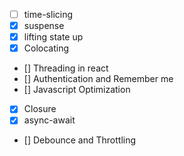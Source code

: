 

- [ ] time-slicing
- [X] suspense
- [X] lifting state up
- [X] Colocating 
- [] Threading in react
- [] Authentication and Remember me
- [] Javascript Optimization
- [X] Closure
- [X] async-await
- [] Debounce and Throttling 
